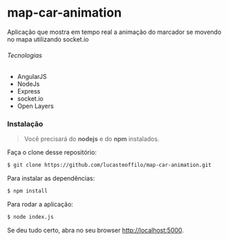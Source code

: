 # map-car-animation
Aplicação que mostra em tempo real a animação do marcador se movendo no mapa utilizando socket.io
###### Tecnologias

- AngularJS
- NodeJs
- Express
- socket.io 
- Open Layers

### Instalação

> Você precisará do **nodejs** e do **npm** instalados.

Faça o clone desse repositório:

```sh
$ git clone https://github.com/lucasteoffilo/map-car-animation.git
```

Para instalar as dependências:

```sh
$ npm install
```

Para rodar a aplicação:

```sh
$ node index.js
```

Se deu tudo certo, abra no seu browser [http://localhost:5000](http://localhost:5000).
